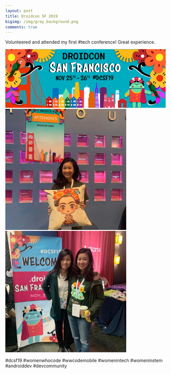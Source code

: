 ```yaml
--- 
layout: post 
title: Droidcon SF 2019
bigimg: /img/gray_background.png
comments: true 
---
```


Volunteered and attended my first #tech conference! Great experience. 

<img src="/img/posts/201911/droidconsf.png" alt="Droidcon SF" width="760px"> <img src="/img/posts/201911/droidconsf1.jpg" alt="Volunteering" width="380px"><img src="/img/posts/201911/droidconsf2.jpg" alt="Attending Droidcon SF with my sister" width="380px"> 

#dcsf19 #womenwhocode #wwcodemobile #womenintech #womeninstem #androiddev #devcommunity
